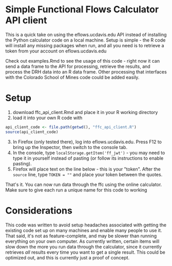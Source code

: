 # Simple Functional Flows Calculator API client
This is a quick take on using the eflows.ucdavis.edu API instead of installing the Python
calculator code on a local machine. Setup is simple - the R code will install any missing
packages when run, and all you need is to retrieve a token from your account on eflows.ucdavis.edu

Check out examples.Rmd to see the usage of this code - right now it can send a data frame to
the API for processing, retrieve the results, and process the DRH data into an R data frame.
Other processing that interfaces with the Colorado School of Mines code could be added easily.

# Setup
1. download ffc_api_client.Rmd and place it in your R working directory
2. load it into your own R code with
```r
api_client_code <- file.path(getwd(), "ffc_api_client.R")
source(api_client_code)
```
3. In Firefox (only tested there), log into eflows.ucdavis.edu. Press F12 to bring up the Inspector, then switch to the console tab.
4. In the console, type `localStorage.getItem('ff_jwt')` - you may need to type it in yourself instead of pasting (or follow its
instructions to enable pasting).
5. Firefox will place text on the line below - this is your "token". After the `source` line, type `TOKEN = ""` and place your
token between the quotes.

That's it. You can now run data through the ffc using the online calculator. Make sure to give each run a unique name for this
code to working

# Considerations
This code was written to avoid setup headaches associated with getting the existing code set up on many machines and enable many people
to use it. That said, it's not as feature-complete, and may be slower than running everything on your own computer. As currently written,
certain items will slow down the more you run data through the calculator, since it currently retrieves *all* results every time you
want to get a single result. This could be optimized out, and this is currently just a proof of concept.